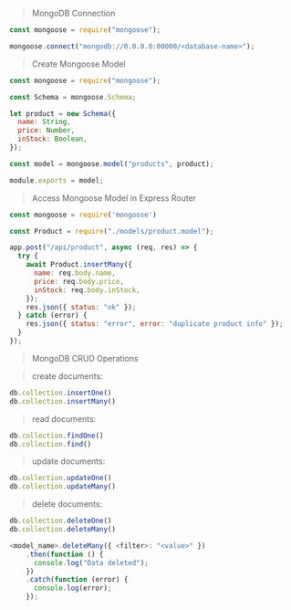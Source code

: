 >MongoDB Connection

```javascript
const mongoose = require("mongoose");

mongoose.connect("mongodb://0.0.0.0:00000/<database-name>");

```

>Create Mongoose Model

```javascript
const mongoose = require("mongoose");

const Schema = mongoose.Schema;

let product = new Schema({
  name: String,
  price: Number,
  inStock: Boolean,
});

const model = mongoose.model("products", product);

module.exports = model;
```

>Access Mongoose Model in Express Router

```javascript
const mongoose = require('mongoose')

const Product = require("./models/product.model");

app.post("/api/product", async (req, res) => {
  try {
    await Product.insertMany({
      name: req.body.name,
      price: req.body.price,
      inStock: req.body.inStock,
    });
    res.json({ status: "ok" });
  } catch (error) {
    res.json({ status: "error", error: "duplicate product info" });
  }
});
```

>MongoDB CRUD Operations

>create documents:
```javascript
db.collection.insertOne()
db.collection.insertMany()
```

>read documents:
```javascript
db.collection.findOne()
db.collection.find()
```

>update documents:
```javascript
db.collection.updateOne()
db.collection.updateMany()
```

>delete documents:
```javascript
db.collection.deleteOne()
db.collection.deleteMany()

<model_name>.deleteMany({ <filter>: "<value>" })
    .then(function () {
      console.log("Data deleted");
    })
    .catch(function (error) {
      console.log(error);
    });
```
